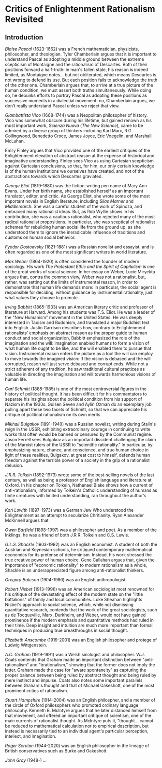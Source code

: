 # Critics of Enlightenment Rationalism Revisited


## Introduction


*Blaise Pascal* (1623-1662) was a French mathematician, physicists, philosopher, and
theologian. Tyler Chamberlain argues that it is important to understand Pascal
as adopting a middle ground between the extreme scepticism of Montaigne and the
rationalism of Descartes. Both of their positions forward a half-truth: in
man's fallen state, his reason is indeed limited, as Montaigne notes... but not
obliterated, which means Descartes is not wrong to defend its use. But each
position fails to acknowledge the truth of the other one. Chamberlain argues
that, to arrive at a true picture of the human condition, we must assert both
truths simultaneously. While doing so, he debunks efforts to portray Pascal as 
adopting these positions as successive moments in a dialectial movement: no,
Chamberlain argues, we don't really understand Pascal unless we reject that
view.

*Giambattista Vico* (1668-1744) was a Neopolitan philosopher of history. Vico
was somewhat obscure during his lifetime, but gained renown as his most
important work, *Scienza Nuova* (*The New Science*), came to be admired by a
diverse group of thinkers including Karl
Marx, R.G. Collingwood, Benedetto Croce, James Joyce, Eric Voegelin, and
Marshall McLuhan.

Emily Finley argues that Vico provided one of the earliest critiques of the
Enlightenment elevation of abstract reason at the expense of historical and
imaginative understanding. Finley sees Vico as using Cartesian scepticism
against Cartesian conclusions, so that, for him, our only certain knowledge is
of the human institutions we ourselves have created, and not of the
abstractions towards which Descartes graviated.

*George Eliot* (1819-1880) was the fiction-writing pen name of Mary Ann Evans.
Under her birth name, she established herself as an important translator,
editor, and critic. As George Eliot, she wrote some of the most important
novels in English literature, including *Silas Marner* and *Middlemarch*.
She was a careful student of the work of Spinoza, and embraced many
rationalist ideas. But, as Rob Wyllie shows in his contribution, she was a
cautious rationalist, who rejected many of the most radical rationalist
propositions. In particular, she was sceptical of rationalist schemes for
rebuilding human social life from the ground up, as she understood them to
ignore the ineradicable influence of traditions and customs on human social
behavior.

*Fyodor Dostoevsky* (1821-1881) was a Russian novelist and essayist, and is
often regarded as one of the most significant writers in world literature.

*Max Weber* (1864-1920) is often considered the founder of modern sociology.
His work *The Protestant Ethic and the Spirit of Capitalism* is one of the
great works of social science. In her essay on Weber, Lucie Miryekta argues
that, contra the common view, Weber was not a rationalist, but, rather, was
setting out the limits of instrumental reason, in order to demonstrate that
human life demands more: in particular, the social agent is responsible for
deciding, without guidance by instrumental rationality, just what values they
choose to promote.

*Irving Babbitt* (1865-1933) was an American literary critic and professor of
literature at Harvard. Among his students was T.S. Eliot. He was a leader of
the "New Humanism" movement in the United States.
He was deeply interested in Taoism and Buddhism, and translated a major
Buddhist text into English. Justin Garrison describes how, contrary to Enlightenment
rationalists' emphasis on abstract reason as the proper guide to human
conduct and social organization, Babbitt emphasized the role of the imagination
and the will: imagination enabled humans to form a vision of what human life
ought to be like, and the will enabled them to pursue that vision. Instrumental
reason enters the picture as a tool the will can employ to move towards the
imagined vision: if the vision is debased and the will corrupted, reason will
just serve debased and corrupt ends.
While not a strict adherent of any tradition, he saw 
traditional cultural practices as valuable in directing the imagination and will
towards harmonious visions of human life.


*Carl Schmitt* (1888-1985) is one of the most controversial figures in the
history of political thought. It has been difficult for his commentators to
separate his insights about the political condition from his support of Nazism
in the 1930s.  Gulsen Seven and Aylin Özman do an exemplary job pulling apart
these two facets of Schmitt, so that we can appreciate his critique of
political rationalism on its own merits.


*Mikhail Bulgakov* (1891-1940) was a Russian novelist, writing during Stalin's
reign in the USSR, exhibiting extraordinary courage in continuing to write works 
that often would be banned or censured by the Communist regime. Jason Ferrell
sees Bulgakov as an important dissident challenging the claim of the Marxist
rulers of the USSR to "scientific rationality." In particular, by
emphasizing nature, chance, and conscience, and true human choice in light of
these realities, Bulgakov, at great cost to himself, defends human freedom
against the terrible power of a society in the grip of a rationalist delusion.

*J.R.R. Tolkein* (1892-1973) wrote some of the best-selling novels of the last century,
as well as being a professor of English language and literature at Oxford. In
his chapter on Tolkein, Nathanael Blake shows how a current of
anti-rationalism, informed by Tolkein's Catholic understanding of humans as
finite creatures with limited understanding, ran throughout the author's work.

*Karl Lowith* (1897-1973) was a German Jew Who understood the Enlightenment as
an attempt to secularize Chritianity. Ryan Alexander McKinnell argues that 

*Owen Barfield* (1898-1997) was a philosopher and poet. As a member of the
Inklings, he was a friend of both J.R.R. Tolkein and C.S. Lewis. 

*G.L.S. Shackle* (1903-1992) was an English economist. A student of both the
Austrian and Keynesian schools, he critiqued contemporary mathematical
economics for its pretense of determinism. Instead, his work stressed the true
creative power of human choice. Gene Callahan argues that, given the importance
of "economic rationality" to modern rationalism as a whole, Shackle is an
underappreciated figure among anti-rationalist thinkers.

*Gregory Bateson* (1904-1980) was an English anthropologist


*Robert Nisbet* (1913-1996) was an American sociologist most renowned for his
critique of the devastating effect of the modern state on the "little
battalions" of family and local communities. Luke Sheahan highlights Nisbet's
approach to social science, which, while not dismissing quantitative research,
contends that the work of the great sociologists, such as de Tocqueville, Marx,
Durkheim, and Weber, would not have gained prominence if the modern emphasis
and quantitative methods had ruled in their time. Deep insight and intuition
are much more important than formal techniques in producing true breakthroughs
in social thought.

*Elizabeth Anscombe* (1919-2001) was an English philosopher and protege of
Ludwig Wittgenstein.

*A.C. Graham* (1919-1991) was a Welsh sinologist and philosopher. W.J. Coats
contends that Graham made an important distinction between "anti-rationalism"
and "irrationalism," showing that the former does not imply the latter. Graham
made the case for "aware spontaneity" as capturing the proper balance between
being ruled by abstract thought and being ruled by mere instinct and impulse.
Coats also notes some important parallels between Graham's thought and that of
Michael Oakeshott, one of the most prominent critics of rationalism.

*Stuart Hampshire* (1914-2004) was an English philospher, and a member of the
circle of Oxford philosophers who promoted ordinary language philosophy.
Kenneth B. McIntyre argues that he later distanced himself from that movement,
and offered an important critique of scientism, one of the main currents of
rationalist thought. As McIntyre puts it, "thought... cannot be reduced to
mathematical calculation nor to empirical description, but instead is
necessarily tied to an individual agent's particular perception, intellect, and
imagination.

*Roger Scruton* (1944-2020) was an English philosopher in the lineage of
British conservatives such as Burke and Oakeshott.

*John Gray* (1948-) ...


